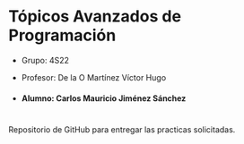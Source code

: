 # Tópicos Avanzados de Programación

- Grupo: 4S22

- Profesor: De la O Martínez Víctor Hugo

- #### Alumno: Carlos Mauricio Jiménez Sánchez
#

Repositorio de GitHub para entregar las practicas solicitadas.
